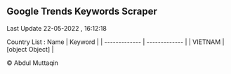 

## Google Trends Keywords Scraper 
 
Last Update 22-05-2022 , 16:12:18

Country List :
 Name  | Keyword |
| ------------- | ------------- |
| VIETNAM | [object Object] |



© Abdul Muttaqin 
